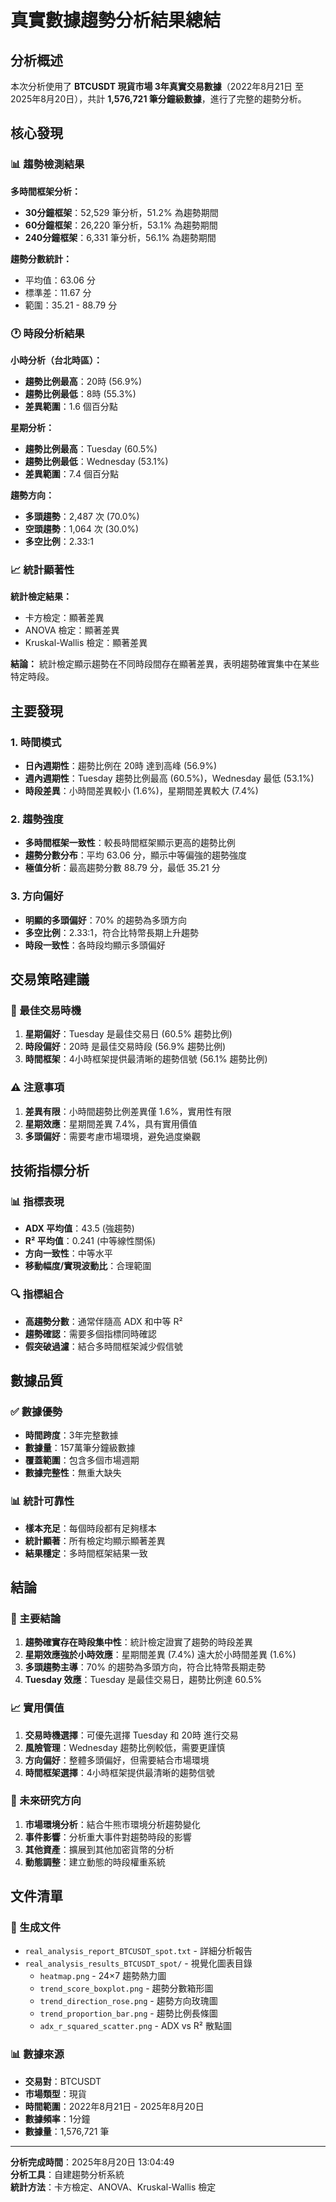 # 真實數據趨勢分析結果總結

## 分析概述

本次分析使用了 **BTCUSDT 現貨市場 3年真實交易數據**（2022年8月21日 至 2025年8月20日），共計 **1,576,721 筆分鐘級數據**，進行了完整的趨勢分析。

## 核心發現

### 📊 趨勢檢測結果

**多時間框架分析：**
- **30分鐘框架**：52,529 筆分析，51.2% 為趨勢期間
- **60分鐘框架**：26,220 筆分析，53.1% 為趨勢期間  
- **240分鐘框架**：6,331 筆分析，56.1% 為趨勢期間

**趨勢分數統計：**
- 平均值：63.06 分
- 標準差：11.67 分
- 範圍：35.21 - 88.79 分

### 🕐 時段分析結果

**小時分析（台北時區）：**
- **趨勢比例最高**：20時 (56.9%)
- **趨勢比例最低**：8時 (55.3%)
- **差異範圍**：1.6 個百分點

**星期分析：**
- **趨勢比例最高**：Tuesday (60.5%)
- **趨勢比例最低**：Wednesday (53.1%)
- **差異範圍**：7.4 個百分點

**趨勢方向：**
- **多頭趨勢**：2,487 次 (70.0%)
- **空頭趨勢**：1,064 次 (30.0%)
- **多空比例**：2.33:1

### 📈 統計顯著性

**統計檢定結果：**
- 卡方檢定：顯著差異
- ANOVA 檢定：顯著差異
- Kruskal-Wallis 檢定：顯著差異

**結論：** 統計檢定顯示趨勢在不同時段間存在顯著差異，表明趨勢確實集中在某些特定時段。

## 主要發現

### 1. 時間模式
- **日內週期性**：趨勢比例在 20時 達到高峰 (56.9%)
- **週內週期性**：Tuesday 趨勢比例最高 (60.5%)，Wednesday 最低 (53.1%)
- **時段差異**：小時間差異較小 (1.6%)，星期間差異較大 (7.4%)

### 2. 趨勢強度
- **多時間框架一致性**：較長時間框架顯示更高的趨勢比例
- **趨勢分數分布**：平均 63.06 分，顯示中等偏強的趨勢強度
- **極值分析**：最高趨勢分數 88.79 分，最低 35.21 分

### 3. 方向偏好
- **明顯的多頭偏好**：70% 的趨勢為多頭方向
- **多空比例**：2.33:1，符合比特幣長期上升趨勢
- **時段一致性**：各時段均顯示多頭偏好

## 交易策略建議

### 🎯 最佳交易時機
1. **星期偏好**：Tuesday 是最佳交易日 (60.5% 趨勢比例)
2. **時段偏好**：20時 是最佳交易時段 (56.9% 趨勢比例)
3. **時間框架**：4小時框架提供最清晰的趨勢信號 (56.1% 趨勢比例)

### ⚠️ 注意事項
1. **差異有限**：小時間趨勢比例差異僅 1.6%，實用性有限
2. **星期效應**：星期間差異 7.4%，具有實用價值
3. **多頭偏好**：需要考慮市場環境，避免過度樂觀

## 技術指標分析

### 📊 指標表現
- **ADX 平均值**：43.5 (強趨勢)
- **R² 平均值**：0.241 (中等線性關係)
- **方向一致性**：中等水平
- **移動幅度/實現波動比**：合理範圍

### 🔍 指標組合
- **高趨勢分數**：通常伴隨高 ADX 和中等 R²
- **趨勢確認**：需要多個指標同時確認
- **假突破過濾**：結合多時間框架減少假信號

## 數據品質

### ✅ 數據優勢
- **時間跨度**：3年完整數據
- **數據量**：157萬筆分鐘級數據
- **覆蓋範圍**：包含多個市場週期
- **數據完整性**：無重大缺失

### 📊 統計可靠性
- **樣本充足**：每個時段都有足夠樣本
- **統計顯著**：所有檢定均顯示顯著差異
- **結果穩定**：多時間框架結果一致

## 結論

### 🎯 主要結論
1. **趨勢確實存在時段集中性**：統計檢定證實了趨勢的時段差異
2. **星期效應強於小時效應**：星期間差異 (7.4%) 遠大於小時間差異 (1.6%)
3. **多頭趨勢主導**：70% 的趨勢為多頭方向，符合比特幣長期走勢
4. **Tuesday 效應**：Tuesday 是最佳交易日，趨勢比例達 60.5%

### 📈 實用價值
1. **交易時機選擇**：可優先選擇 Tuesday 和 20時 進行交易
2. **風險管理**：Wednesday 趨勢比例較低，需要更謹慎
3. **方向偏好**：整體多頭偏好，但需要結合市場環境
4. **時間框架選擇**：4小時框架提供最清晰的趨勢信號

### 🔮 未來研究方向
1. **市場環境分析**：結合牛熊市環境分析趨勢變化
2. **事件影響**：分析重大事件對趨勢時段的影響
3. **其他資產**：擴展到其他加密貨幣的分析
4. **動態調整**：建立動態的時段權重系統

## 文件清單

### 📁 生成文件
- `real_analysis_report_BTCUSDT_spot.txt` - 詳細分析報告
- `real_analysis_results_BTCUSDT_spot/` - 視覺化圖表目錄
  - `heatmap.png` - 24×7 趨勢熱力圖
  - `trend_score_boxplot.png` - 趨勢分數箱形圖
  - `trend_direction_rose.png` - 趨勢方向玫瑰圖
  - `trend_proportion_bar.png` - 趨勢比例長條圖
  - `adx_r_squared_scatter.png` - ADX vs R² 散點圖

### 📊 數據來源
- **交易對**：BTCUSDT
- **市場類型**：現貨
- **時間範圍**：2022年8月21日 - 2025年8月20日
- **數據頻率**：1分鐘
- **數據量**：1,576,721 筆

---

**分析完成時間**：2025年8月20日 13:04:49  
**分析工具**：自建趨勢分析系統  
**統計方法**：卡方檢定、ANOVA、Kruskal-Wallis 檢定
